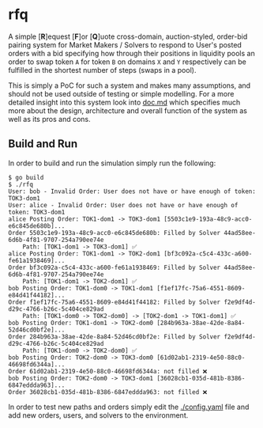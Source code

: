 # rfq

A simple \[**R**\]equest \[**F**\]or \[**Q**\]uote cross-domain, auction-styled,
order-bid pairing system for Market Makers / Solvers to respond to User's posted
orders with a bid specifying how through their positions in liquidity pools an
order to swap token `A` for token `B` on domains `X` and `Y` respectively can be
fulfilled in the shortest number of steps (swaps in a pool).

This is simply a PoC for such a system and makes many assumptions, and should not
be used outside of testing or simple modelling. For a more detailed insight into
this system look into [doc.md](./doc.md) which specifies much more about the
design, architecture and overall function of the system as well as its pros and cons.

## Build and Run

In order to build and run the simulation simply run the following:

```console
$ go build
$ ./rfq
User: bob - Invalid Order: User does not have or have enough of token: TOK3-dom1
User: alice - Invalid Order: User does not have or have enough of token: TOK3-dom1
alice Posting Order: TOK1-dom1 -> TOK3-dom1 [5503c1e9-193a-48c9-acc0-e6c845de680b]...
Order 5503c1e9-193a-48c9-acc0-e6c845de680b: Filled by Solver 44ad58ee-6d6b-4f81-9707-254a790ee74e
	Path: [TOK1-dom1 -> TOK3-dom1] ✅
alice Posting Order: TOK1-dom1 -> TOK2-dom1 [bf3c092a-c5c4-433c-a600-fe61a1938469]...
Order bf3c092a-c5c4-433c-a600-fe61a1938469: Filled by Solver 44ad58ee-6d6b-4f81-9707-254a790ee74e
	Path: [TOK1-dom1 -> TOK2-dom1] ✅
bob Posting Order: TOK1-dom0 -> TOK1-dom1 [f1ef17fc-75a6-4551-8609-e84d41f44182]...
Order f1ef17fc-75a6-4551-8609-e84d41f44182: Filled by Solver f2e9df4d-d29c-4766-b26c-5c404ce829ad
	Path: [TOK1-dom0 -> TOK2-dom0] -> [TOK2-dom1 -> TOK1-dom1] ✅
bob Posting Order: TOK1-dom1 -> TOK2-dom0 [284b963a-38ae-42de-8a84-52d46cd0bf2e]...
Order 284b963a-38ae-42de-8a84-52d46cd0bf2e: Filled by Solver f2e9df4d-d29c-4766-b26c-5c404ce829ad
	Path: [TOK1-dom0 -> TOK2-dom0] ✅
bob Posting Order: TOK2-dom0 -> TOK3-dom0 [61d02ab1-2319-4e50-88c0-46698fd6344a]...
Order 61d02ab1-2319-4e50-88c0-46698fd6344a: not filled ❌
bob Posting Order: TOK2-dom0 -> TOK3-dom1 [36028cb1-035d-481b-8386-6847eddda963]...
Order 36028cb1-035d-481b-8386-6847eddda963: not filled ❌
```

In order to test new paths and orders simply edit the [./config.yaml](./config.yaml)
file and add new orders, users, and solvers to the environment.

